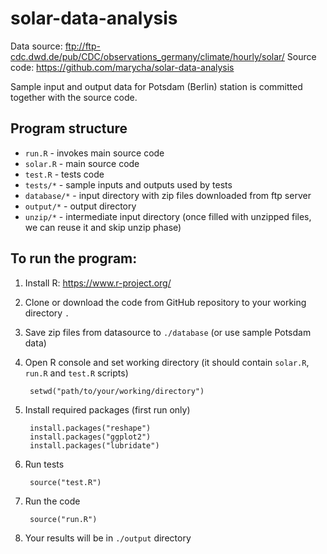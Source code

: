 solar-data-analysis
===================

Data source: ftp://ftp-cdc.dwd.de/pub/CDC/observations_germany/climate/hourly/solar/
Source code: https://github.com/marycha/solar-data-analysis

Sample input and output data for Potsdam (Berlin) station is committed together with the source code.


Program structure
-----------------
* `run.R` - invokes main source code
* `solar.R` - main source code
* `test.R` - tests code
* `tests/*` - sample inputs and outputs used by tests
* `database/*` - input directory with zip files downloaded from ftp server
* `output/*` - output directory
* `unzip/*` - intermediate input directory (once filled with unzipped files, we can reuse it and skip unzip phase)


To run the program:
-------------------
1. Install R: https://www.r-project.org/
1. Clone or download the code from GitHub repository to your working directory `.`
1. Save zip files from datasource to `./database` (or use sample Potsdam data)
1. Open R console and set working directory (it should contain `solar.R`, `run.R` and `test.R` scripts)

        setwd("path/to/your/working/directory")
        
1. Install required packages (first run only)

        install.packages("reshape")
        install.packages("ggplot2")
        install.packages("lubridate")
        
1. Run tests

        source("test.R")

1. Run the code

        source("run.R")
    
1. Your results will be in `./output` directory
